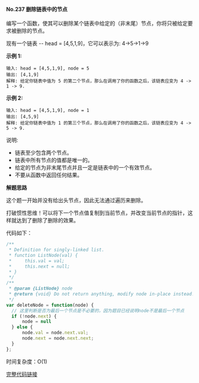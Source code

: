 #### No.237 删除链表中的节点

编写一个函数，使其可以删除某个链表中给定的（非末尾）节点，你将只被给定要求被删除的节点。

现有一个链表 -- head = [4,5,1,9]，它可以表示为: 4->5->1->9

**示例 1:**

```
输入: head = [4,5,1,9], node = 5
输出: [4,1,9]
解释: 给定你链表中值为 5 的第二个节点，那么在调用了你的函数之后，该链表应变为 4 -> 1 -> 9.
```

**示例 2:**

```
输入: head = [4,5,1,9], node = 1
输出: [4,5,9]
解释: 给定你链表中值为 1 的第三个节点，那么在调用了你的函数之后，该链表应变为 4 -> 5 -> 9.
```

说明:

- 链表至少包含两个节点。
- 链表中所有节点的值都是唯一的。
- 给定的节点为非末尾节点并且一定是链表中的一个有效节点。
- 不要从函数中返回任何结果。

**解题思路**

这个题一开始并没有给出头节点，因此无法通过遍历来删除。

打破惯性思维！可以将下一个节点值复制到当前节点，并改变当前节点的指针，这样就达到了删除了删除的效果。



代码如下：

```javascript
/**
 * Definition for singly-linked list.
 * function ListNode(val) {
 *     this.val = val;
 *     this.next = null;
 * }
 */
/**
 * @param {ListNode} node
 * @return {void} Do not return anything, modify node in-place instead.
 */
var deleteNode = function(node) {
  // 这里判断是否为最后一个节点是不必要的，因为题目已经说明node不是最后一个节点
  if (!node.next) {
      node = null
  } else {
      node.val = node.next.val;
      node.next = node.next.next;   
  }
};
```

时间复杂度：O(1)

[完整代码链接](https://github.com/Mayandev/javascript_algorithm/blob/master/leetcode%E5%88%B7%E9%A2%98/code/No237_delete-node.js)